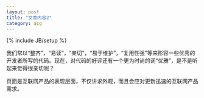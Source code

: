```yaml
---
layout: post
title: "文章内容2"
category: acg
---
```

{% include JB/setup %}

我们常以“整齐”，“易读”，“亲切”，“易于维护”，“复用性强”等来形容一些优秀的开发者所写的代码。现在，对代码的好评还有一个更为时尚的词“优雅”，是不是听起来觉得很亲切呢？

页面是互联网产品的表现层面，不仅讲求外观，而且会应对更新迅速的互联网产品需求。